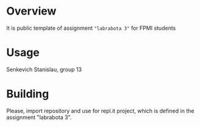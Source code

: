 # Overview

It is public template of assignment `"labrabota 3"` for FPMI students

# Usage

Senkevich Stanislau, group 13

# Building

Please, import repository and use for repl.it project, which is defined in the assignment "labrabota 3".
